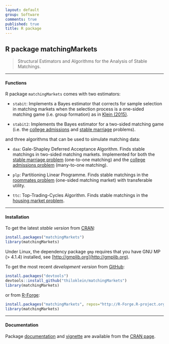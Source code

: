 ```yaml
---
layout: default
group: Software
comments: true
published: true
title: R package
---
```




## R package matchingMarkets

> Structural Estimators and Algorithms for the Analysis of Stable Matchings.

***

#### Functions

R package `matchingMarkets` comes with two estimators:

* `stabit`: Implements a Bayes estimator that corrects for sample selection in matching markets when the selection process is a one-sided matching game (i.e. group formation) as in [Klein (2015)](https://ideas.repec.org/p/cam/camdae/1521.html).

* `stabit2`: Implements the Bayes estimator for a two-sided matching game (i.e. the [college admissions](http://en.wikipedia.org/wiki/Stable_marriage_problem#Similar_problems) and [stable marriage](http://en.wikipedia.org/wiki/Stable_marriage_problem) problems).

and three algorithms that can be used to simulate matching data:

* `daa`: Gale-Shapley Deferred Acceptance Algorithm. Finds stable matchings in two-sided matching markets. Implemented for both the [stable marriage problem](http://en.wikipedia.org/wiki/Stable_marriage_problem) (one-to-one matching) and the [college admissions problem](http://en.wikipedia.org/wiki/Stable_marriage_problem#Similar_problems) (many-to-one matching).

* `plp`: Partitioning Linear Programme. Finds stable matchings in the [roommates problem](https://en.wikipedia.org/wiki/Stable_roommates_problem) (one-sided matching market) with transferable utility.

* `ttc`: Top-Trading-Cycles Algorithm. Finds stable matchings in the [housing market problem](http://en.wikipedia.org/wiki/Herbert_Scarf#8._The_Housing_Market).

***

#### Installation

To get the latest *stable version* from [CRAN](http://cran.at.r-project.org/web/packages/matchingMarkets/index.html):

```r
install.packages("matchingMarkets")
library(matchingMarkets)
```

Under Linux, the dependency package `gmp` requires that you have GNU MP (> 4.1.4) installed, see [http://gmplib.org](http://gmplib.org).

To get the most recent *development version* from [GitHub](https://github.com/thiloklein/matchingMarkets):

```r
install.packages("devtools")
devtools::install_github("thiloklein/matchingMarkets")
library(matchingMarkets)
```

or from [R-Forge](https://r-forge.r-project.org/R/?group_id=1906):

```r
install.packages("matchingMarkets", repos="http://R-Forge.R-project.org")
library(matchingMarkets)
```

***

#### Documentation

Package [documentation](http://cran.r-project.org/web/packages/matchingMarkets/matchingMarkets.pdf) and [vignette](https://cran.r-project.org/web/packages/matchingMarkets/vignettes/matching.pdf) are available from the [CRAN page](http://cran.r-project.org/package=matchingMarkets).

